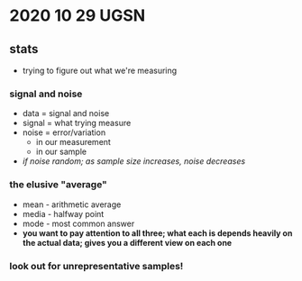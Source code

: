 # 2020 10 29 UGSN
## stats
- trying to figure out what we're measuring

### signal and noise
- data = signal and noise
- signal = what trying measure
- noise = error/variation
  - in our measurement
  - in our sample
- *if noise random; as sample size increases, noise decreases*

### the elusive "average"
- mean - arithmetic average
- media - halfway point
- mode - most common answer
- **you want to pay attention to all three; what each is  depends heavily on the actual data; gives you a different view on each one**

### **look out for unrepresentative samples!**
